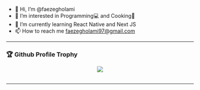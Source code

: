 - 👋 Hi, I’m @faezegholami
- 👀 I’m interested in Programming💻 and Cooking🥣
- 🌱 I’m currently learning React Native and Next JS
- 📫 How to reach me faezegholami97@gmail.com

<!---
faezegholami/faezegholami is a ✨ special ✨ repository because its `README.md` (this file) appears on your GitHub profile.
You can click the Preview link to take a look at your changes.
--->

----------------------------------------------

### 🏆 Github Profile Trophy
<div align="center">
  <img src="https://github-profile-trophy.vercel.app/?username=faezegholami&column=7"/>
</div>
</br>

----------------------------------------------

